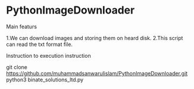 # PythonImageDownloader

Main featurs

 1.We can download images and storing them on heard disk.
 2.This script can read the txt format file.


Instruction to execution instruction

git clone https://github.com/muhammadsanwarulislam/PythonImageDownloader.git
python3 binate_solutions_ltd.py
